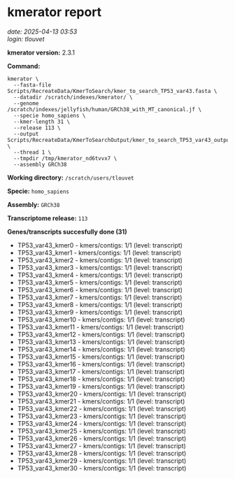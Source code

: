 # kmerator report
*date: 2025-04-13 03:53*  
*login: tlouvet*

**kmerator version:** 2.3.1

**Command:**

```
kmerator \
  --fasta-file Scripts/RecreateData/KmerToSearch/kmer_to_search_TP53_var43.fasta \
  --datadir /scratch/indexes/kmerator/ \
  --genome /scratch/indexes/jellyfish/human/GRCh38_with_MT_canonical.jf \
  --specie homo_sapiens \
  --kmer-length 31 \
  --release 113 \
  --output Scripts/RecreateData/KmerToSearchOutput/kmer_to_search_TP53_var43_output \
  --thread 1 \
  --tmpdir /tmp/kmerator_nd6tvvx7 \
  --assembly GRCh38
```

**Working directory:** `/scratch/users/tlouvet`

**Specie:** `homo_sapiens`

**Assembly:** `GRCh38`

**Transcriptome release:** `113`

**Genes/transcripts succesfully done (31)**

- TP53_var43_kmer0 - kmers/contigs: 1/1 (level: transcript)
- TP53_var43_kmer1 - kmers/contigs: 1/1 (level: transcript)
- TP53_var43_kmer2 - kmers/contigs: 1/1 (level: transcript)
- TP53_var43_kmer3 - kmers/contigs: 1/1 (level: transcript)
- TP53_var43_kmer4 - kmers/contigs: 1/1 (level: transcript)
- TP53_var43_kmer5 - kmers/contigs: 1/1 (level: transcript)
- TP53_var43_kmer6 - kmers/contigs: 1/1 (level: transcript)
- TP53_var43_kmer7 - kmers/contigs: 1/1 (level: transcript)
- TP53_var43_kmer8 - kmers/contigs: 1/1 (level: transcript)
- TP53_var43_kmer9 - kmers/contigs: 1/1 (level: transcript)
- TP53_var43_kmer10 - kmers/contigs: 1/1 (level: transcript)
- TP53_var43_kmer11 - kmers/contigs: 1/1 (level: transcript)
- TP53_var43_kmer12 - kmers/contigs: 1/1 (level: transcript)
- TP53_var43_kmer13 - kmers/contigs: 1/1 (level: transcript)
- TP53_var43_kmer14 - kmers/contigs: 1/1 (level: transcript)
- TP53_var43_kmer15 - kmers/contigs: 1/1 (level: transcript)
- TP53_var43_kmer16 - kmers/contigs: 1/1 (level: transcript)
- TP53_var43_kmer17 - kmers/contigs: 1/1 (level: transcript)
- TP53_var43_kmer18 - kmers/contigs: 1/1 (level: transcript)
- TP53_var43_kmer19 - kmers/contigs: 1/1 (level: transcript)
- TP53_var43_kmer20 - kmers/contigs: 1/1 (level: transcript)
- TP53_var43_kmer21 - kmers/contigs: 1/1 (level: transcript)
- TP53_var43_kmer22 - kmers/contigs: 1/1 (level: transcript)
- TP53_var43_kmer23 - kmers/contigs: 1/1 (level: transcript)
- TP53_var43_kmer24 - kmers/contigs: 1/1 (level: transcript)
- TP53_var43_kmer25 - kmers/contigs: 1/1 (level: transcript)
- TP53_var43_kmer26 - kmers/contigs: 1/1 (level: transcript)
- TP53_var43_kmer27 - kmers/contigs: 1/1 (level: transcript)
- TP53_var43_kmer28 - kmers/contigs: 1/1 (level: transcript)
- TP53_var43_kmer29 - kmers/contigs: 1/1 (level: transcript)
- TP53_var43_kmer30 - kmers/contigs: 1/1 (level: transcript)
